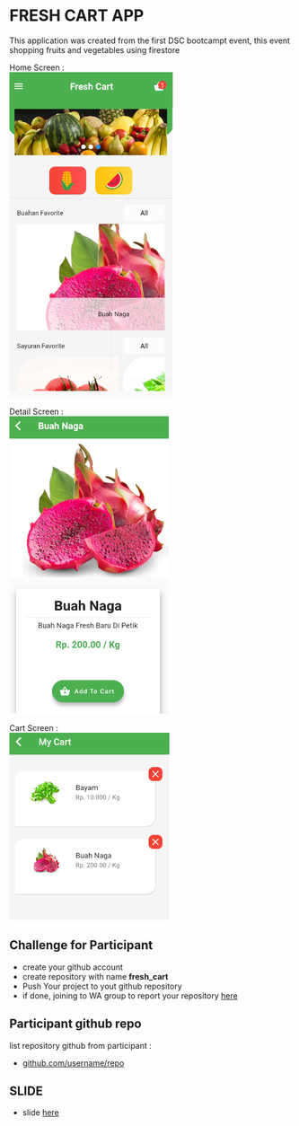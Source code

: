# FRESH CART APP
This application was created from the first DSC bootcampt event, this event shopping fruits and vegetables using firestore

Home Screen : <br/>
<img src="screen/home.PNG"/>

Detail Screen : <br/>
<img src="screen/detail.PNG"/>

Cart Screen : <br/>
<img src="screen/cart.PNG"/>

## Challenge for Participant
- create your github account
- create repository with name <b>fresh_cart</b>
- Push Your project to yout github repository
- if done, joining to WA group to report your repository <a href="https://chat.whatsapp.com/GJYd6Nnso3DChsH98pmsQV">here</a>

## Participant github repo
list repository github from participant :
- <a href="https://github.com/username/repo">github.com/username/repo</a>

## SLIDE
- slide <a href="http://bit.ly/dsc_bootcamptslide">here</a>


